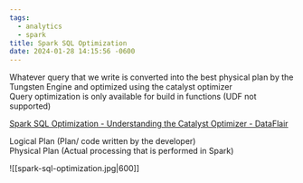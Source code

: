 ```yaml
---
tags:
  - analytics
  - spark
title: Spark SQL Optimization
date: 2024-01-28 14:15:56 -0600
---
```


Whatever query that we write is converted into the best physical plan by the Tungsten Engine and optimized using the catalyst optimizer  
Query optimization is only available for build in functions (UDF not supported)

[Spark SQL Optimization - Understanding the Catalyst Optimizer - DataFlair](https://data-flair.training/blogs/spark-sql-optimization/)

Logical Plan (Plan/ code written by the developer)  
Physical Plan (Actual processing that is performed in Spark)

![[spark-sql-optimization.jpg|600]]
